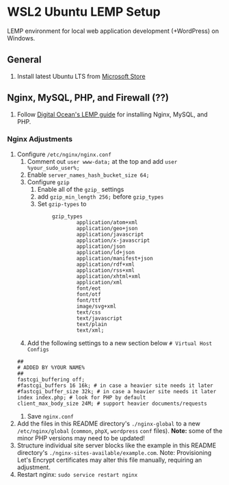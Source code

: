 # WSL2 Ubuntu LEMP Setup

LEMP environment for local web application development (+WordPress)      on Windows. 

## General

1. Install latest Ubuntu LTS from [Microsoft Store](https://apps.microsoft.com/store/apps)

## Nginx, MySQL, PHP, and Firewall (??)

1. Follow [Digital Ocean's LEMP guide](https://www.digitalocean.com/community/tutorials/how-to-install-linux-nginx-mysql-php-lemp-stack-on-ubuntu-22-04) for installing Nginx, MySQL, and PHP.

### Nginx Adjustments

1. Configure `/etc/nginx/nginx.conf`
   1. Comment out `user www-data;` at the top and add `user %your_sudo_user%;`
   1. Enable `server_names_hash_bucket_size 64;`
   1. Configure `gzip`
      1. Enable all of the `gzip_` settings
      1. add `gzip_min_length 256;` before `gzip_types`
      1. Set `gzip-types` to
      ```
              gzip_types
                      application/atom+xml
                      application/geo+json
                      application/javascript
                      application/x-javascript
                      application/json
                      application/ld+json
                      application/manifest+json
                      application/rdf+xml
                      application/rss+xml
                      application/xhtml+xml
                      application/xml
                      font/eot
                      font/otf
                      font/ttf
                      image/svg+xml
                      text/css
                      text/javascript
                      text/plain
                      text/xml;
      ```
   1. Add the following settings to a new section below `# Virtual Host Configs`
   ```
   ##
   # ADDED BY %YOUR NAME%
   ##
   fastcgi_buffering off;
   #fastcgi_buffers 16 16k; # in case a heavier site needs it later
   #fastcgi_buffer_size 32k; # in case a heavier site needs it later
   index index.php; # look for PHP by default
   client_max_body_size 24M; # support heavier documents/requests
   ```
   1. Save `nginx.conf`
1. Add the files in this README directory's `./nginx-global` to a new `/etc/nginx/global` (`common`, `phpX`, `wordpress` `conf` files). **Note:** some of the minor PHP versions may need to be updated!
1. Structure individual site server blocks like the example in this README directory's `./nginx-sites-available/example.com`. Note: Provisioning Let's Encrypt certificates may alter this file manually, requiring an adjustment.
1. Restart nginx: `sudo service restart nginx`

